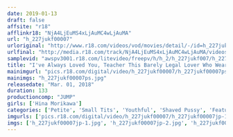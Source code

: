 ```yaml
---
date: 2019-01-13
draft: false
affsite: "r18"
afflinkr18: "NjA4LjEuMS4xLjAuMC4wLjAuMA"
url: "h_227jukf00007"
urloriginal: "http://www.r18.com/videos/vod/movies/detail/-/id=h_227jukf00007"
urlfinal: "http://media.r18.com/track/NjA4LjEuMS4xLjAuMC4wLjAuMA/videos/vod/movies/detail/-/id=h_227jukf00007"
samplevid: "awspv3001.r18.com/litevideo/freepv/h/h_2/h_227jukf007/h_227jukf007_dmb_w.mp4"
title: "I've Always Loved You, Teacher This Barely Legal Lover Who Wears The Mask Of A Virtuous Teacher Has A Plan For Breaking In His Pupil Into Fulfilling His Flesh Fantasies Hina Morikawa (A Cup Titties)"
mainimgurl: "pics.r18.com/digital/video/h_227jukf00007/h_227jukf00007ps.jpg"
mainimgs: "h_227jukf00007ps.jpg"
releasedate: "Mar. 01, 2018"
duration: 133
productioncomp: "JUMP"
girls: ['Hina Morikawa']
categories: ['Petite', 'Small Tits', 'Youthful', 'Shaved Pussy', 'Featured Actress', 'Training', 'Threesome / Foursome', 'Hi-Def']
imgurls: ['pics.r18.com/digital/video/h_227jukf00007/h_227jukf00007jp-1.jpg', 'pics.r18.com/digital/video/h_227jukf00007/h_227jukf00007jp-2.jpg', 'pics.r18.com/digital/video/h_227jukf00007/h_227jukf00007jp-3.jpg', 'pics.r18.com/digital/video/h_227jukf00007/h_227jukf00007jp-4.jpg', 'pics.r18.com/digital/video/h_227jukf00007/h_227jukf00007jp-5.jpg', 'pics.r18.com/digital/video/h_227jukf00007/h_227jukf00007jp-6.jpg', 'pics.r18.com/digital/video/h_227jukf00007/h_227jukf00007jp-7.jpg', 'pics.r18.com/digital/video/h_227jukf00007/h_227jukf00007jp-8.jpg', 'pics.r18.com/digital/video/h_227jukf00007/h_227jukf00007jp-9.jpg', 'pics.r18.com/digital/video/h_227jukf00007/h_227jukf00007jp-10.jpg', 'pics.r18.com/digital/video/h_227jukf00007/h_227jukf00007jp-11.jpg', 'pics.r18.com/digital/video/h_227jukf00007/h_227jukf00007jp-12.jpg', 'pics.r18.com/digital/video/h_227jukf00007/h_227jukf00007jp-13.jpg', 'pics.r18.com/digital/video/h_227jukf00007/h_227jukf00007jp-14.jpg', 'pics.r18.com/digital/video/h_227jukf00007/h_227jukf00007jp-15.jpg', 'pics.r18.com/digital/video/h_227jukf00007/h_227jukf00007jp-16.jpg', 'pics.r18.com/digital/video/h_227jukf00007/h_227jukf00007jp-17.jpg', 'pics.r18.com/digital/video/h_227jukf00007/h_227jukf00007jp-18.jpg', 'pics.r18.com/digital/video/h_227jukf00007/h_227jukf00007jp-19.jpg', 'pics.r18.com/digital/video/h_227jukf00007/h_227jukf00007jp-20.jpg']
imgs: ['h_227jukf00007jp-1.jpg', 'h_227jukf00007jp-2.jpg', 'h_227jukf00007jp-3.jpg', 'h_227jukf00007jp-4.jpg', 'h_227jukf00007jp-5.jpg', 'h_227jukf00007jp-6.jpg', 'h_227jukf00007jp-7.jpg', 'h_227jukf00007jp-8.jpg', 'h_227jukf00007jp-9.jpg', 'h_227jukf00007jp-10.jpg', 'h_227jukf00007jp-11.jpg', 'h_227jukf00007jp-12.jpg', 'h_227jukf00007jp-13.jpg', 'h_227jukf00007jp-14.jpg', 'h_227jukf00007jp-15.jpg', 'h_227jukf00007jp-16.jpg', 'h_227jukf00007jp-17.jpg', 'h_227jukf00007jp-18.jpg', 'h_227jukf00007jp-19.jpg', 'h_227jukf00007jp-20.jpg']
---
```

